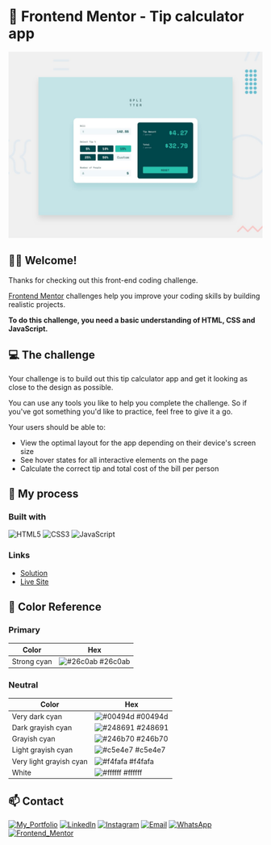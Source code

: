 # 🤑 Frontend Mentor - Tip calculator app

![Design preview for the Tip calculator app coding challenge](./design/desktop-preview.jpg)

## 👋🏻 Welcome! 

Thanks for checking out this front-end coding challenge.

[Frontend Mentor](https://www.frontendmentor.io) challenges help you improve your coding skills by building realistic projects.

**To do this challenge, you need a basic understanding of HTML, CSS and JavaScript.**

## 💻 The challenge

Your challenge is to build out this tip calculator app and get it looking as close to the design as possible.

You can use any tools you like to help you complete the challenge. So if you've got something you'd like to practice, feel free to give it a go.

Your users should be able to:

- View the optimal layout for the app depending on their device's screen size
- See hover states for all interactive elements on the page
- Calculate the correct tip and total cost of the bill per person

## 🚧 My process

### Built with

![HTML5](https://img.shields.io/badge/HTML5-E34F26?style=for-the-badge&logo=html5&logoColor=white)
![CSS3](https://img.shields.io/badge/CSS3-1572B6?style=for-the-badge&logo=css3&logoColor=white)
![JavaScript](https://img.shields.io/badge/JavaScript-323330?style=for-the-badge&logo=javascript&logoColor=F7DF1E)

### Links

- [Solution](https://www.frontendmentor.io/solutions/tip-calculator-solution-nngrOoxPHe)
- [Live Site](https://aimarbustamante.github.io/tip-calculator-app/)

## 🎨 Color Reference

### Primary

| Color             | Hex                                                                |
| ----------------- | ------------------------------------------------------------------ |
| Strong cyan | ![#26c0ab](https://via.placeholder.com/10/26c0ab?text=+) #26c0ab |

### Neutral

| Color             | Hex                                                                |
| ----------------- | ------------------------------------------------------------------ |
| Very dark cyan | ![#00494d](https://via.placeholder.com/10/00494d?text=+) #00494d |
| Dark grayish cyan | ![#248691](https://via.placeholder.com/10/248691?text=+) #248691 |
| Grayish cyan | ![#246b70](https://via.placeholder.com/10/246b70?text=+) #246b70 |
| Light grayish cyan | ![#c5e4e7](https://via.placeholder.com/10/c5e4e7?text=+) #c5e4e7 |
| Very light grayish cyan | ![#f4fafa](https://via.placeholder.com/10/f4fafa?text=+) #f4fafa |
| White | ![#ffffff](https://via.placeholder.com/10/ffffff?text=+) #ffffff |

## 📫 Contact

[![My_Portfolio](https://img.shields.io/badge/my_portfolio-000?style=for-the-badge&logo=ko-fi&logoColor=white)](https://aimarbusta.netlify.app/)
[![LinkedIn](https://img.shields.io/badge/linkedin-0A66C2?style=for-the-badge&logo=linkedin&logoColor=white)](https://www.linkedin.com/in/aimarbustamante/)
[![Instagram](https://img.shields.io/badge/Instagram-E4405F?style=for-the-badge&logo=instagram&logoColor=white)](https://www.instagram.com/aimarbusta.dev/) 
[![Email](https://img.shields.io/badge/Microsoft_Outlook-0078D4?style=for-the-badge&logo=microsoft-outlook&logoColor=white)](mailto:aimarbustamante379@hotmail.com) 
[![WhatsApp](https://img.shields.io/badge/WhatsApp-25D366?style=for-the-badge&logo=whatsapp&logoColor=white)](https://wa.me/65167602) 
[![Frontend_Mentor](https://img.shields.io/badge/Frontend_Mentor-3F54A3?style=for-the-badge&logo=frontendmentor&logoColor=white)](https://www.frontendmentor.io/profile/AimarBustamante) 
